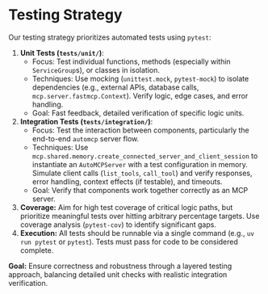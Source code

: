 # Testing Strategy

Our testing strategy prioritizes automated tests using `pytest`:

1. **Unit Tests (`tests/unit/`)**:
   - Focus: Test individual functions, methods (especially within
     `ServiceGroup`s), or classes in isolation.
   - Techniques: Use mocking (`unittest.mock`, `pytest-mock`) to isolate
     dependencies (e.g., external APIs, database calls,
     `mcp.server.fastmcp.Context`). Verify logic, edge cases, and error
     handling.
   - Goal: Fast feedback, detailed verification of specific logic units.
2. **Integration Tests (`tests/integration/`)**:
   - Focus: Test the interaction between components, particularly the end-to-end
     `automcp` server flow.
   - Techniques: Use
     `mcp.shared.memory.create_connected_server_and_client_session` to
     instantiate an `AutoMCPServer` with a test configuration in memory.
     Simulate client calls (`list_tools`, `call_tool`) and verify responses,
     error handling, context effects (if testable), and timeouts.
   - Goal: Verify that components work together correctly as an MCP server.
3. **Coverage:** Aim for high test coverage of critical logic paths, but
   prioritize meaningful tests over hitting arbitrary percentage targets. Use
   coverage analysis (`pytest-cov`) to identify significant gaps.
4. **Execution:** All tests should be runnable via a single command (e.g.,
   `uv run pytest` or `pytest`). Tests must pass for code to be considered
   complete.

**Goal:** Ensure correctness and robustness through a layered testing approach,
balancing detailed unit checks with realistic integration verification.
